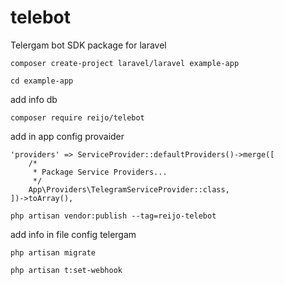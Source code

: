 # telebot
Telergam bot SDK package for laravel

```
composer create-project laravel/laravel example-app
```
```
cd example-app
```
add info db 
```
composer require reijo/telebot
```
add in app config provaider 

```
'providers' => ServiceProvider::defaultProviders()->merge([
    /*
     * Package Service Providers...
     */
    App\Providers\TelegramServiceProvider::class,
])->toArray(),
```
    
```
php artisan vendor:publish --tag=reijo-telebot
```
add info in file config telergam
```
php artisan migrate
```
```
php artisan t:set-webhook
```
